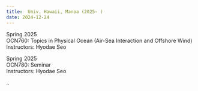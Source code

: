 ```yaml
---
title:  Univ. Hawaii, Manoa (2025- )
date: 2024-12-24
---
```


Spring 2025 <br>
OCN760: Topics in Physical Ocean (Air-Sea Interaction and Offshore Wind)<br>
Instructors: Hyodae Seo  <br>

Spring 2025 <br>
OCN780: Seminar <br>
Instructors: Hyodae Seo <br> 

<!--more-->

..
